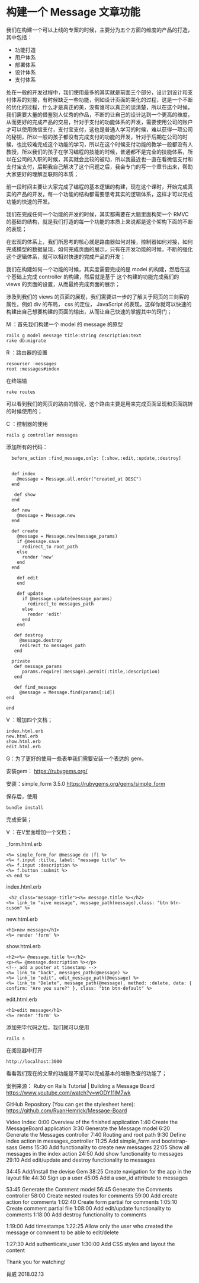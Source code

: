 # 构建一个 Message 文章功能

我们在构建一个可以上线的专案的时候，主要分为五个方面的维度的产品的打造，其中包括：
- 功能打造
- 用户体系
- 部署体系
- 设计体系
- 支付体系

处在一般的开发过程中，我们使用最多的其实就是前面三个部分，设计到设计和支付体系的对接，有时候缺乏一些功能，例如设计页面的美化的过程，这是一个不断的优化的过程，什么才是真正的美，没有谁可以真正的谈清楚，所以在这个时候，我们需要大量的借鉴别人优秀的作品，不断的让自己的设计达到一个更高的维度，从而更好的完成产品的交易，针对于支付的功能体系的开发，需要使用公司的账户才可以使用微信支付，支付宝支付，这也是普通人学习的时候，难以获得一项公司的秘钥，所以一般的孩子都没有完成支付的功能的开发，针对于后期在公司的时候，也比较难完成这个功能的学习，所以在这个时候支付功能的教学一般都没有人教授，所以我们的孩子在学习编程的技能的时候，普通都不是完全的技能体系，所以在公司的入职的时候，其实就会比较的被动，所以我最近也一直在看微信支付和支付宝支付，后期我自己解决了这个问题之后，我会专门的写一个章节出来，帮助大家更好的理解互联网的本质；

前一段时间主要让大家完成了编程的基本逻辑的构建，现在这个课时，开始完成真实的产品的开发，每一个功能的结构都需要思考其实的逻辑体系，这样才可以完成功能的快速的开发。

我们在完成任何一个功能的开发的时候，其实都需要在大脑里面构架一个 RMVC 的基础的结构，就是我们打造的每一个功能的本质上来说都是这个架构下面的不断的表现；

在宏观的体系上，我们所思考的核心就是路由器如何对接，控制器如何对接，如何完成模型的数据呈现，如何完成页面的展示，只有在开发功能的时候，不断的强化这个逻辑体系，就可以相对快速的完成产品的开发；

我们在构建如何一个功能的时候，其实度需要完成的是 model 的构建，然后在这个基础上完成 controller 的构建，然后就是基于 这个构建的功能完成我们的 views 的页面的设置，从而最终完成页面的展示；

涉及到我们的 views 的页面的展现，我们需要进一步的了解关于网页的三剑客的属性，例如 div 的布局， css 的定位， JavaScript 的表现，这样你就可以快速的构建出自己想要构建的页面的输出，从而让自己快速的掌握其中的窍门；

M ：首先我们构建一个 model 的 message 的原型

```
rails g model message title:string description:text
rake db:migrate
```

R ：路由器的设置
```
resourser :messages
root :messages#index
```

在终端输
```
rake routes
```
可以看到我们的网页的路由的情况，这个路由主要是用来完成页面呈现和页面跳转的时候使用的；

C ：控制器的使用
```
rails g controller messages
```
添加所有的代码：
```
  before_action :find_message,only: [:show,:edit,:update,:destroy]


  def index
    @message = Message.all.order("created_at DESC")
  end

   def show
  end

  def new
    @message = Message.new
  end

  def create
    @message = Message.new(message_params)
    if @message.save
      redirect_to root_path
    else
      render 'new'
    end
  end

    def edit
    end

    def update
      if @message.update(message_params)
        redirect_to messages_path
      else
        render 'edit'
      end
    end

   def destroy
     @message.destroy
     redirect_to messages_path
   end

  private
   def message_params
      params.require(:message).permit(:title,:description)
   end

   def find_message
     @message = Message.find(params[:id])
end

end
```
V ：增加四个文档；
```
index.html.erb
new.html.erb
show.html.erb
edit.html.erb
```

G：为了更好的使用一些表单我们需要安装一个表达的 gem，

安装gem：
https://rubygems.org/

安装：simple_form 3.5.0
https://rubygems.org/gems/simple_form

保存后，使用
```
bundle install
```
完成安装；

V ：在V里面增加一个文档；

_form.html.erb
```
<%= simple_form_for @message do |f| %>
<%= f.input :title, label: "message title" %>
<%= f.input :description %>
<%= f.button :submit %>
<% end %>
```
index.html.erb
```
 <h2 class="message-title"><%= message.title %></h2>
<%= link_to "vive message", message_path(message),class: "btn btn-cusom" %>
```

new.html.erb
```
<h1>new message</h1>
<%= render 'form' %>
```
show.html.erb
```
<h2><%= @message.title %></h2>
<p><%= @message.description %></p>
<!-- add a poster at timestamp -->
<%= link_to "back", messages_path(@message) %>
<%= link_to "edit", edit_message_path(@message) %>
<%= link_to "Delete", message_path(@message), method: :delete, data: { confirm: "Are you sure?" }, class: "btn btn-default" %>
```

edit.html.erb
```
<h1>edit message</h1>
<%= render 'form' %>
```
添加完毕代码之后，我们就可以使用
```
rails s
```

在阅览器中打开
```
http://localhost:3000
```
看看我们现在的文章的功能是不是可以完成基本的增删改查的功能了；

案例来源：
Ruby on Rails Tutorial | Building a Message Board
https://www.youtube.com/watch?v=wODY11lM7wk

GitHub Repository (You can get the stylesheet here):
https://github.com/RyanHemrick/Message-Board

Video Index:
0:00  Overview of the finished application
1:40  Create the MessageBoard application
3:30  Generate the Message model
6:20  Generate the Messages controller
7:40  Routing and root path
9:30  Define index action in messages_controller
11:25  Add simple_form and bootstrap-sass Gems
15:30  Add functionality to create new messages
22:05  Show all messages in the index action
24:50  Add show functionality to messages
29:10  Add edit/update and destroy functionality to messages

34:45  Add/install the devise Gem
38:25  Create navigation for the app in the layout file
44:30  Sign up a user
45:05  Add a user_id attribute to messages

53:45  Generate the Comment model
56:45  Generate the Comments controller
58:00  Create nested routes for comments
59:00  Add create action for comments
1:02:40  Create form partial for comments
1:05:10  Create comment partial file
1:08:00  Add edit/update functionality to comments
1:18:00  Add destroy functionality to comments

1:19:00  Add timestamps
1:22:25  Allow only the user who created the message or comment to be able to edit/delete

1:27:30  Add authenticate_user
1:30:00  Add CSS styles and layout the content

Thank you for watching!

肖威
2018.02.13
